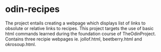 # odin-recipes

The project entails creating a webpage which displays list of links to obsolute or relative links to recipes.
This project targets the use of basic html commands learned during the foundation course of TheOdinProject.
Contains three recipie webpages ie. jollof.html, beetberry.html and okrosoup.html.